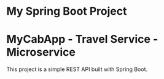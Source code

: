 # My Spring Boot Project

# MyCabApp - Travel Service - Microservice

This project is a simple REST API built with Spring Boot.
